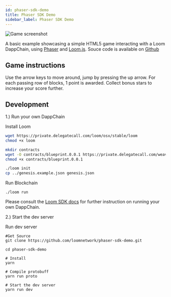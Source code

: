 ```yaml
---
id: phaser-sdk-demo
title: Phaser SDK Demo
sidebar_label: Phaser SDK Demo
---
```


![Game screenshot](/developers/img/screenshot.png)

A basic example showcasing a simple HTML5 game interacting with a Loom DappChain, using [Phaser](http://phaser.io) and [Loom.js](https://github.com/loomnetwork/loom-js). Souce code is available on [Github](https://github.com/loomnetwork/phaser-sdk-demo)

## Game instructions

Use the arrow keys to move around, jump by pressing the up arrow. For each passing row of blocks, 1 point is awarded. Collect bonus stars to increase your score further.

## Development

1.) Run your own DappChain

Install Loom

```bash
wget https://private.delegatecall.com/loom/osx/stable/loom
chmod +x loom

mkdir contracts
wget -O contracts/blueprint.0.0.1 https://private.delegatecall.com/weave-blueprint/osx/build-9/blueprint.0.0.1
chmod +x contracts/blueprint.0.0.1

./loom init
cp ../genesis.example.json genesis.json
```

Run Blockchain

    ./loom run
    

Please consult the [Loom SDK docs](https://loomx.io/developers/en/prereqs.html) for further instruction on running your own DappChain.

2.) Start the dev server

Run dev server

    #Get Source
    git clone https://github.com/loomnetwork/phaser-sdk-demo.git
    
    cd phaser-sdk-demo
    
    # Install
    yarn
    
    # Compile protobuff
    yarn run proto
    
    # Start the dev server
    yarn run dev